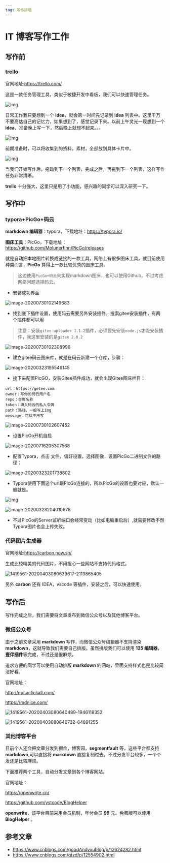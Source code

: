 ```yaml
---
tag: 写作排版
---
```


# IT 博客写作工作

## 写作前

### trello

官网地址:https://trello.com/

这是一款任务管理工具，类似于敏捷开发中看板，我们可以快速管理任务。

![img](https://gitee.com/clay-wangzhi/blogImg/raw/master/blogImg/1419561-20200403080637678-850065086.jpg)

日常工作我只要想到一个 **idea**，就会第一时间先记录到 **idea** 列表中。这里千万不要高估自己的记忆力，如果想到了，感觉记录下来。以前上午灵光一现想到一个 **idea**，准备晚上写一下，然后晚上就想不起来。。。

![img](https://gitee.com/clay-wangzhi/blogImg/raw/master/blogImg/1419561-20200403080637826-836232793.jpg)

前期准备时，可以将收集到的资料，素材，全部放到具体卡片中。

![img](https://gitee.com/clay-wangzhi/blogImg/raw/master/blogImg/1419561-20200403080637970-706620287.jpg)

当我们开始写作后，拖动到下一个列表，完成之后，再拖到下一个列表，这样写作任务非常清晰。

**trello** 十分强大，这里只是用了小功能，感兴趣的同学可以深入研究一下。

## 写作中

### typora+PicGo+码云

**markdown 编辑器**：typora，下载地址：https://typora.io/

**图床工具**：PicGo，下载地址：https://github.com/Molunerfinn/PicGo/releases

就是自动把本地图片转换成链接的一款工具，网络上有很多图床工具，就目前使用种类而言，**PicGo** 算得上一款比较优秀的图床工具。

> 这边使用`PicGo+码云`来实现markdown图床，也可以使用Github，不过考虑网络问题选择码云。

* 安装成功界面

![image-20200730102149683](https://gitee.com/clay-wangzhi/blogImg/raw/master/blogImg/image-20200730102149683.png)



- 找到底下插件设置，使用码云需要另外安装插件，搜索gitee安装插件，有两个插件都可以用

> 注意：安装`gitee-uploader 1.1.2`插件，必须要先安装`node.js`才能安装插件，我这里安装的是`gitee 2.0.2`

![image-20200730102308996](https://gitee.com/clay-wangzhi/blogImg/raw/master/blogImg/image-20200730102308996.png)

* 建立gitee码云图床库，就是在码云新建一个仓库，步骤：

![image-20200323195546145](https://gitee.com/clay-wangzhi/blogImg/raw/master/blogImg/image-20200323195546145.png)

- 接下来配置PicGO，安装Gitee插件成功，就会出现Gitee图床栏目：

```
url：https://getee.com
owner：写你的码云用户名
repo：仓库名称
token：填入码云的私人令牌
path：路径，一般写上img
message：可以不用写
```

![image-20200730102607452](https://gitee.com/clay-wangzhi/blogImg/raw/master/blogImg/image-20200730102607452.png)

* 设置PicGo开机自启

![image-20200716205307568](https://gitee.com/clay-wangzhi/blogImg/raw/master/blogImg/image-20200716205307568.png)

* 配置Typora，点击 文件，偏好设置，选择图像，设置PicGo二进制文件的路径：

![image-20200323201738802](https://gitee.com/clay-wangzhi/blogImg/raw/master/blogImg/image-20200323201738802.png)

- Typora使用下面这个url跟PicGo连接的，所以PicGo的设置也要对应，默认一般就是。

![img](https://gitee.com/clay-wangzhi/blogImg/raw/master/blogImg/ipicgo.png)

![image-20200323204010678](https://gitee.com/clay-wangzhi/blogImg/raw/master/blogImg/ipcigo2.png)

- 不过PicGo的Server监听端口会经常变动（比如电脑重启后）,就需要修改不然Typora图片也会上传失败。

### 代码图片生成器

官网地址:https://carbon.now.sh/

生成比较精美的代码图片，不用担心一些网站不支持代码格式。

![1419561-20200403080639617-2113865405](https://gitee.com/clay-wangzhi/blogImg/raw/master/blogImg/1419561-20200403080639617-2113865405.jpg)

另外 **carbon** 还有 IDEA，vscode 等插件，安装之后，可以快速使用。

## 写作后

写作完成之后，我们需要将文章发布到微信公众号以及其他博客平台。

### 微信公众号

由于之前文章采用 **markdown** 写作，而微信公众号编辑器不支持渲染 **markdown**，这就导致我们需要自己排版。虽然排版我们可以使用 **135 编辑器**，**壹伴插件**等完成，不过还是很麻烦。

追求方便的同学可以使用自动排版 **markdown** 的网站，里面支持样式也是比较简洁好看。

官网地址：

http://md.aclickall.com/

https://mdnice.com/

![1419561-20200403080640489-1946118352](https://gitee.com/clay-wangzhi/blogImg/raw/master/blogImg/1419561-20200403080640489-1946118352.jpg)

![1419561-20200403080640732-64891255](https://gitee.com/clay-wangzhi/blogImg/raw/master/blogImg/1419561-20200403080640732-64891255.jpg)

### 其他博客平台

目前个人还会把文章分发到掘金，博客园，**segmentfault** 等，这些平台都支持 **markdown**,可以直接将 **markdown** 直接复制过去。不过分发平台较多，一个个发还是比较麻烦。

下面推荐两个工具，自动分发文章到各个博客网站。

官网地址：

https://openwrite.cn/

https://github.com/ystcode/BlogHelper

 **openwrite**，该平台目前采用会员机制，年付会员 **99** 元。免费版可以使用 **BlogHelper** 。

## 参考文章

* https://www.cnblogs.com/goodAndyxublog/p/12624282.html
* https://www.cnblogs.com/qtzd/p/12554902.html

